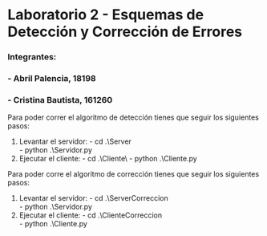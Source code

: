 # Laboratorio 2 - Esquemas de Detección y Corrección de Errores
### Integrantes:
###   - Abril Palencia, 18198
###   - Cristina Bautista, 161260

Para poder correr el algoritmo de detección tienes que seguir los siguientes pasos:
  1. Levantar el servidor:
    - cd .\Server\
    - python .\Servidor.py
  2. Ejecutar el cliente:
    - cd .\Cliente\ 
    - python .\Cliente.py

Para poder corre el algoritmo de corrección tienes que seguir los siguientes pasos:
  1. Levantar el servidor:
    - cd .\ServerCorreccion\
    - python .\Servidor.py
  2. Ejecutar el cliente:
    - cd .\ClienteCorreccion\
    - python .\Cliente.py
